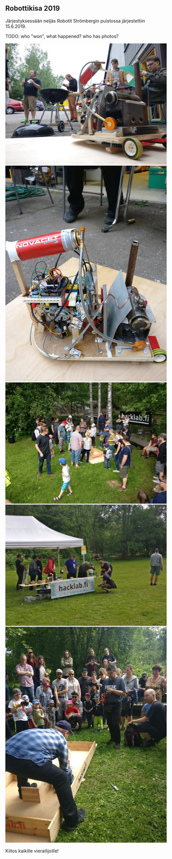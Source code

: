 ---
---
## Robottikisa 2019

Järjestyksessään neljäs Robotit Strömbergin puistossa järjestettiin 15.6.2019.

TODO: who "won", what happened? who has photos?

![](media/photos/2019_001.jpg?raw=true "Höyryvoimaa")
![](media/photos/2019_002.jpg?raw=true "Höyryvoimaa")
![](media/photos/2019_003.jpg?raw=true "Kisa käynnissä")
![](media/photos/2019_004.jpg?raw=true "Varikko")
![](media/photos/2019_005.jpg?raw=true "Lähtö")

Kiitos kaikille vierailijoille!
